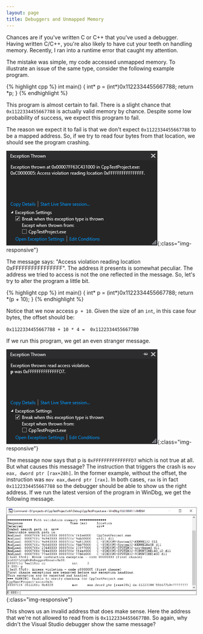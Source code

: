 ```yaml
---
layout: page
title: Debuggers and Unmapped Memory
---
```


Chances are if you've written C or C++ that you've used a debugger.
Having written C/C++, you're also likely to have cut your teeth on
handling memory. 
Recently, I ran into a runtime error that caught my attention.

The mistake was simple, my code accessed unmapped memory. To illustrate an issue of the same type, consider the following example program.

{% highlight cpp %}
int main()
{
    int* p = (int*)0x1122334455667788;
    return *p;
}
{% endhighlight %}

This program is almost certain to fail.
There is a slight chance that `0x1122334455667788`
is actually valid memory by chance.
Despite some low probability of success,
we expect this program to fail.

The reason we expect it to fail is that we don't expect
`0x1122334455667788` to be a mapped address.
So, if we try to read four bytes from that location,
we should see the program crashing. 

![crash1](/assets/images/debuggers-and-unmapped-memory/crash1.png){:class="img-responsive"}

The message says: "Access violation reading location
0xFFFFFFFFFFFFFFFF". The address it presents is somewhat peculiar.
The address we tried to access is not the one reflected in the message.
So, let's try to alter the program a little bit.

{% highlight cpp %}
int main()
{
    int* p = (int*)0x1122334455667788;
    return *(p + 10);
}
{% endhighlight %}

Notice that we now access `p + 10`. Given the size of an `int`,
in this case four bytes, the offset should be:

 `0x1122334455667788 + 10 * 4 =  0x11223344556677B0`
 
 If we run this program, we get an even stranger message.
 
![crash2](/assets/images/debuggers-and-unmapped-memory/crash2.png){:class="img-responsive"}

The message now says that p is `0xFFFFFFFFFFFFFFD7` which is not true at all.
But what causes this message? The instruction that
triggers the crash is `mov eax, dword ptr [rax+28h]`.
In the former example, without the offset, the instruction
was `mov eax,dword ptr [rax]`. In both cases, `rax` is in
fact `0x1122334455667788` so the debugger should be able
to show us the right address. If we run the latest version
of the program in WinDbg, we get the following message.

![crash2windbg](/assets/images/debuggers-and-unmapped-memory/crash2windbg.png){:class="img-responsive"} 

This shows us an invalid address that does make sense.
Here the address that we're not allowed to read from is `0x11223344556677B0`.
So again, why didn't the Visual Studio debugger show the same message?
